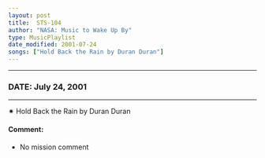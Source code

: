 ```yaml
---
layout: post
title:  STS-104
author: "NASA: Music to Wake Up By"
type: MusicPlaylist
date_modified: 2001-07-24
songs: ["Hold Back the Rain by Duran Duran"]
---
```


----
### DATE: July 24, 2001
----
✷ Hold Back the Rain by Duran Duran

#### Comment:
* No mission comment



<br/>
<center>
	<a target="_blank"
	   href="https://twitter.com/intent/tweet?hashtags=Space,NASA,Playlist,NASAWakeupCalls,SpaceProgram&text={{ page.author}}, '{{ page.songs.first }}' {{ page.title }}, {{ page.date | date: '%B %d, %Y' }}. {{ site.url }}{{ page.url }}&via=nasawakeupcalls"><i class="fab fa-twitter" alt="Tweet this page" style="font-size: 1.3em;"></i></a>
	&nbsp; 	<i class="fas fa-user-astronaut" style="font-size: 1.5em;"></i> &nbsp;
    <a type="amzn" search="'Hold Back the Rain by Duran Duran'" category="popular music">
    <i class="fab fa-amazon" style="font-size: 1.3em;"></i></a>
</center>
